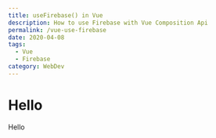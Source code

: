 ```yaml
---
title: useFirebase() in Vue
description: How to use Firebase with Vue Composition Api
permalink: /vue-use-firebase
date: 2020-04-08
tags:
  - Vue
  - Firebase
category: WebDev
---
```


# Hello

Hello
